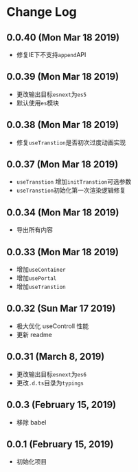 # Change Log

## 0.0.40 (Mon Mar 18 2019)

-   修复IE下不支持`append`API

## 0.0.39 (Mon Mar 18 2019)

-   更改输出目标`esnext`为`es5`
-   默认使用`es`模块

## 0.0.38 (Mon Mar 18 2019)

-   修复`useTranstion`是否初次过度动画实现

## 0.0.37 (Mon Mar 18 2019)

-   `useTranstion` 增加`initTranstion`可选参数
-   `useTranstion`初始化第一次渲染逻辑修复

## 0.0.34 (Mon Mar 18 2019)

-   导出所有内容

## 0.0.33 (Mon Mar 18 2019)

-   增加`useContainer`
-   增加`usePortal`
-   增加`useTranstion`

## 0.0.32 (Sun Mar 17 2019)

-   极大优化 useControll 性能
-   更新 readme

## 0.0.31 (March 8, 2019)

-   更改输出目标`esnext`为`es6`
-   更改`.d.ts`目录为`typings`

## 0.0.3 (February 15, 2019)

-   移除 babel

## 0.0.1 (February 15, 2019)

-   初始化项目
